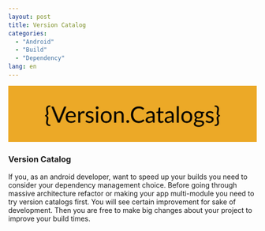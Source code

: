```yaml
---
layout: post
title: Version Catalog
categories:
  - "Android"
  - "Build"
  - "Dependency"
lang: en
---
```


<p align="center">
  <img src="/img/version_catalog.png" />
</p>

### Version Catalog

If you, as an android developer, want to speed up your builds you need to consider your dependency management choice. Before going through massive architecture refactor or making your app multi-module you need to try version catalogs first. You will see certain improvement for sake of development. Then you are free to make big changes about your project to improve your build times.

<!--more-->